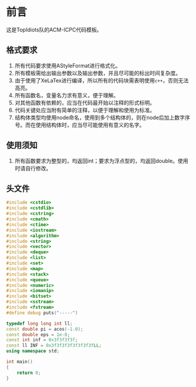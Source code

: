 # 前言
这是TopIdiots队的ACM-ICPC代码模板。

## 格式要求
1. 所有代码要求使用AStyleFormat进行格式化。
2. 所有模板需给出输出参数以及输出参数，并且尽可能的标出时间复杂度。
3. 由于使用了XeLaTex进行编译，所以所有的代码块需表明使用`c++`，否则无法高亮。
4. 所有函数名，变量名力求有意义，便于理解。
5. 对其他函数有依赖的，应当在代码最开始以注释的形式标明。
6. 代码关键处应当附有简单的注释，以便于理解和使用为标准。
7. 结构体类型均使用node命名，使用到多个结构体的，则在node后加上数字序号。而在使用结构体时，应当尽可能使用有意义的名字。

## 使用须知
1. 所有函数要求为整型的，均返回int；要求为浮点型的，均返回double。使用时请自行修改。

## 头文件
```c++
#include <cstdio>
#include <cstdlib>
#include <cstring>
#include <cmath>
#include <ctime>
#include <iostream>
#include <algorithm>
#include <string>
#include <vector>
#include <deque>
#include <list>
#include <set>
#include <map>
#include <stack>
#include <queue>
#include <numeric>
#include <iomanip>
#include <bitset>
#include <sstream>
#include <fstream>
#define debug puts("-----")

typedef long long int ll;
const double pi = acos(-1.0);
const double eps = 1e-8;
const int inf = 0x3f3f3f3f;
const ll INF = 0x3f3f3f3f3f3f3f3fLL;
using namespace std;

int main()
{
    return 0;
}
```